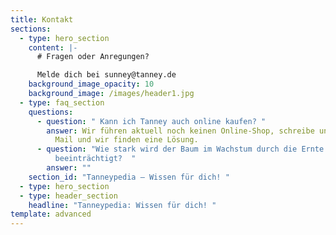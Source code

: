 ```yaml
---
title: Kontakt
sections:
  - type: hero_section
    content: |-
      # Fragen oder Anregungen?

      Melde dich bei sunney@tanney.de
    background_image_opacity: 10
    background_image: /images/header1.jpg
  - type: faq_section
    questions:
      - question: " Kann ich Tanney auch online kaufen? "
        answer: Wir führen aktuell noch keinen Online-Shop, schreibe uns aber gerne eine
          Mail und wir finden eine Lösung.
      - question: "Wie stark wird der Baum im Wachstum durch die Ernte der jungen Triebe
          beeinträchtigt?  "
        answer: ""
    section_id: "Tanneypedia – Wissen für dich! "
  - type: hero_section
  - type: header_section
    headline: "Tanneypedia: Wissen für dich! "
template: advanced
---
```

